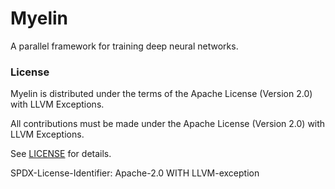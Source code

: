 # Myelin

A parallel framework for training deep neural networks.

### License

Myelin is distributed under the terms of the Apache License (Version 2.0) with
LLVM Exceptions.

All contributions must be made under the Apache License (Version 2.0) with
LLVM Exceptions.

See [LICENSE](https://github.com/pssg-int/myelin/blob/develop/LICENSE) for
details.

SPDX-License-Identifier: Apache-2.0 WITH LLVM-exception
